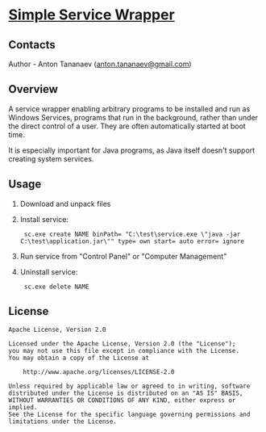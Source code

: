 # [Simple Service Wrapper](https://github.com/tananaev/simple-service-wrapper)

## Contacts

Author - Anton Tananaev ([anton.tananaev@gmail.com](mailto:anton.tananaev@gmail.com))

## Overview

A service wrapper enabling arbitrary programs to be installed and run as Windows Services, programs that run in the background, rather than under the direct control of a user. They are often automatically started at boot time.

It is especially important for Java programs, as Java itself doesn't support creating system services.

## Usage

1. Download and unpack files

2. Install service:

        sc.exe create NAME binPath= "C:\test\service.exe \"java -jar C:\test\application.jar\"" type= own start= auto error= ignore
 
3. Run service from "Control Panel" or "Computer Management"

4. Uninstall service:

        sc.exe delete NAME

## License

    Apache License, Version 2.0

    Licensed under the Apache License, Version 2.0 (the "License");
    you may not use this file except in compliance with the License.
    You may obtain a copy of the License at

        http://www.apache.org/licenses/LICENSE-2.0

    Unless required by applicable law or agreed to in writing, software
    distributed under the License is distributed on an "AS IS" BASIS,
    WITHOUT WARRANTIES OR CONDITIONS OF ANY KIND, either express or implied.
    See the License for the specific language governing permissions and
    limitations under the License.

